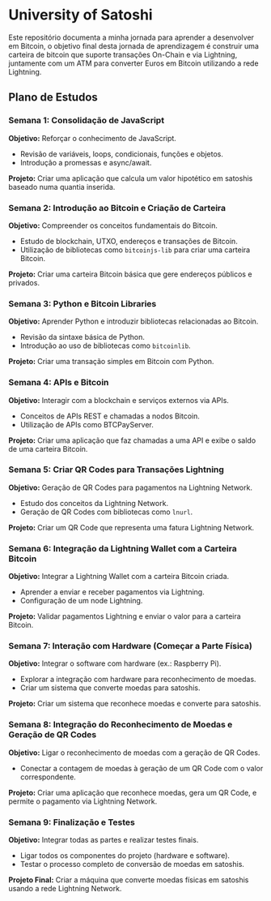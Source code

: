 # University of Satoshi

Este repositório documenta a minha jornada para aprender a desenvolver em Bitcoin, o objetivo final desta jornada de aprendizagem é construir uma carteira de bitcoin que suporte transações On-Chain e via Lightning, juntamente com um ATM para converter Euros em Bitcoin utilizando a rede Lightning.

## Plano de Estudos

### Semana 1: Consolidação de JavaScript
**Objetivo:** Reforçar o conhecimento de JavaScript.
- Revisão de variáveis, loops, condicionais, funções e objetos.
- Introdução a promessas e async/await.

**Projeto:** Criar uma aplicação que calcula um valor hipotético em satoshis baseado numa quantia inserida.

### Semana 2: Introdução ao Bitcoin e Criação de Carteira
**Objetivo:** Compreender os conceitos fundamentais do Bitcoin.
- Estudo de blockchain, UTXO, endereços e transações de Bitcoin.
- Utilização de bibliotecas como `bitcoinjs-lib` para criar uma carteira Bitcoin.

**Projeto:** Criar uma carteira Bitcoin básica que gere endereços públicos e privados.

### Semana 3: Python e Bitcoin Libraries
**Objetivo:** Aprender Python e introduzir bibliotecas relacionadas ao Bitcoin.
- Revisão da sintaxe básica de Python.
- Introdução ao uso de bibliotecas como `bitcoinlib`.

**Projeto:** Criar uma transação simples em Bitcoin com Python.

### Semana 4: APIs e Bitcoin
**Objetivo:** Interagir com a blockchain e serviços externos via APIs.
- Conceitos de APIs REST e chamadas a nodos Bitcoin.
- Utilização de APIs como BTCPayServer.

**Projeto:** Criar uma aplicação que faz chamadas a uma API e exibe o saldo de uma carteira Bitcoin.

### Semana 5: Criar QR Codes para Transações Lightning
**Objetivo:** Geração de QR Codes para pagamentos na Lightning Network.
- Estudo dos conceitos da Lightning Network.
- Geração de QR Codes com bibliotecas como `lnurl`.

**Projeto:** Criar um QR Code que representa uma fatura Lightning Network.

### Semana 6: Integração da Lightning Wallet com a Carteira Bitcoin
**Objetivo:** Integrar a Lightning Wallet com a carteira Bitcoin criada.
- Aprender a enviar e receber pagamentos via Lightning.
- Configuração de um node Lightning.

**Projeto:** Validar pagamentos Lightning e enviar o valor para a carteira Bitcoin.

### Semana 7: Interação com Hardware (Começar a Parte Física)
**Objetivo:** Integrar o software com hardware (ex.: Raspberry Pi).
- Explorar a integração com hardware para reconhecimento de moedas.
- Criar um sistema que converte moedas para satoshis.

**Projeto:** Criar um sistema que reconhece moedas e converte para satoshis.

### Semana 8: Integração do Reconhecimento de Moedas e Geração de QR Codes
**Objetivo:** Ligar o reconhecimento de moedas com a geração de QR Codes.
- Conectar a contagem de moedas à geração de um QR Code com o valor correspondente.

**Projeto:** Criar uma aplicação que reconhece moedas, gera um QR Code, e permite o pagamento via Lightning Network.

### Semana 9: Finalização e Testes
**Objetivo:** Integrar todas as partes e realizar testes finais.
- Ligar todos os componentes do projeto (hardware e software).
- Testar o processo completo de conversão de moedas em satoshis.

**Projeto Final:** Criar a máquina que converte moedas físicas em satoshis usando a rede Lightning Network.
